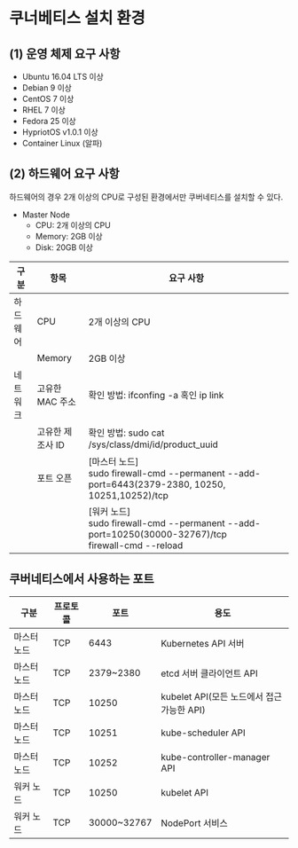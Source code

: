# 쿠너베티스 설치 환경

## (1) 운영 체제 요구 사항
- Ubuntu 16.04 LTS 이상
- Debian 9 이상
- CentOS 7 이상
- RHEL 7 이상
- Fedora 25 이상
- HypriotOS v1.0.1 이상
- Container Linux (알파)

## (2) 하드웨어 요구 사항
하드웨어의 경우 2개 이상의 CPU로 구성된 환경에서만 쿠버네티스를 설치할 수 있다.
- Master Node
  - CPU: 2개 이상의 CPU
  - Memory: 2GB 이상
  - Disk: 20GB 이상
    
| 구분   | 항목  | 요구 사항                                                                                                    |
|------|-----|----------------------------------------------------------------------------------------------------------|
| 하드웨어 | CPU | 2개 이상의 CPU                                                                                               |
|      | Memory | 2GB 이상                                                                                                   |
| 네트워크 | 고유한 MAC 주소 | 확인 방법: ifconfing -a 혹인 ip link                                                                           |
|      | 고유한 제조사 ID | 확인 방법: sudo cat /sys/class/dmi/id/product_uuid                                                           |
|      | 포트 오픈 | [마스터 노드] <br/>sudo firewall-cmd --permanent --add-port=6443(2379-2380, 10250, 10251,10252)/tcp           |
|      |      | [워커 노드] <br/>sudo firewall-cmd --permanent --add-port=10250(30000-32767)/tcp <br/> firewall-cmd --reload |

## 쿠버네티스에서 사용하는 포트
| 구분 | 프로토콜 | 포트        | 용도                              |
|-----|-------|-----------|---------------------------------|
| 마스터 노드 | TCP | 6443      | Kubernetes API 서버               |
| 마스터 노드 | TCP | 2379~2380 | etcd 서버 클라이언트 API               |
| 마스터 노드 | TCP | 10250     | kubelet API(모든 노드에서 접근 가능한 API) |
| 마스터 노드 | TCP | 10251     | kube-scheduler API                |
| 마스터 노드 | TCP | 10252     | kube-controller-manager API       |
| 워커 노드  | TCP | 10250     | kubelet API |
| 워커 노드  | TCP | 30000~32767 | NodePort 서비스                   |
